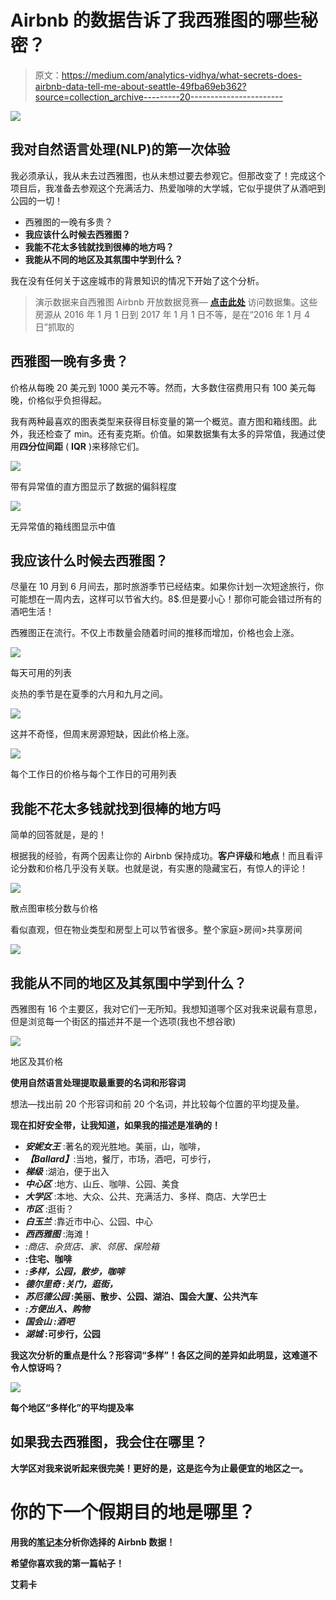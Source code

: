 # Airbnb 的数据告诉了我西雅图的哪些秘密？

> 原文：<https://medium.com/analytics-vidhya/what-secrets-does-airbnb-data-tell-me-about-seattle-49fba69eb362?source=collection_archive---------20----------------------->

![](img/ca2262029e21cd70734d11996df8fb65.png)

## 我对自然语言处理(NLP)的第一次体验

我必须承认，我从未去过西雅图，也从未想过要去参观它。但那改变了！完成这个项目后，我准备去参观这个充满活力、热爱咖啡的大学城，它似乎提供了从酒吧到公园的一切！

*   西雅图的一晚有多贵？
*   **我应该什么时候去西雅图？**
*   **我能不花太多钱就找到很棒的地方吗？**
*   **我能从不同的地区及其氛围中学到什么？**

我在没有任何关于这座城市的背景知识的情况下开始了这个分析。

> 演示数据来自西雅图 Airbnb 开放数据竞赛— [**点击此处**](https://www.kaggle.com/airbnb/seattle) 访问数据集。这些房源从 2016 年 1 月 1 日到 2017 年 1 月 1 日不等，是在“2016 年 1 月 4 日”抓取的

## 西雅图一晚有多贵？

价格从每晚 20 美元到 1000 美元不等。然而，大多数住宿费用只有 100 美元每晚，价格似乎负担得起。

我有两种最喜欢的图表类型来获得目标变量的第一个概览。直方图和箱线图。此外，我还检查了 min。还有麦克斯。价值。如果数据集有太多的异常值，我通过使用**四分位间距** ( **IQR** )来移除它们。

![](img/b81d327f51f30de44cd9052c5be4ea2e.png)

带有异常值的直方图显示了数据的偏斜程度

![](img/f4253a12dc235e707de9f7b7b49edab2.png)

无异常值的箱线图显示中值

## 我应该什么时候去西雅图？

尽量在 10 月到 6 月间去，那时旅游季节已经结束。如果你计划一次短途旅行，你可能想在一周内去，这样可以节省大约。8$.但是要小心！那你可能会错过所有的酒吧生活！

西雅图正在流行。不仅上市数量会随着时间的推移而增加，价格也会上涨。

![](img/327edd19e41f23727d8d179cea3b62a4.png)

每天可用的列表

炎热的季节是在夏季的六月和九月之间。

![](img/9bef0afba4511b6e81bdb1be2ad7b218.png)

这并不奇怪，但周末房源短缺，因此价格上涨。

![](img/9365f497c0af714e2ad4eff2d38380c3.png)

每个工作日的价格与每个工作日的可用列表

## 我能不花太多钱就找到很棒的地方吗

简单的回答就是，是的！

根据我的经验，有两个因素让你的 Airbnb 保持成功。**客户评级**和**地点**！而且看评论分数和价格几乎没有关联。也就是说，有实惠的隐藏宝石，有惊人的评论！

![](img/e1e2b204cd04f2d5f10b8120c45a99e7.png)

散点图审核分数与价格

看似直观，但在物业类型和房型上可以节省很多。整个家庭>房间>共享房间

![](img/a89ac8204f767405c359749c40d318a6.png)

## 我能从不同的地区及其氛围中学到什么？

西雅图有 16 个主要区，我对它们一无所知。我想知道哪个区对我来说最有意思，但是浏览每一个街区的描述并不是一个选项(我也不想谷歌)

![](img/68ac4017486f2e56d2e3d0e70c4e26e7.png)

地区及其价格

**使用自然语言处理提取最重要的名词和形容词**

想法—找出前 20 个形容词和前 20 个名词，并比较每个位置的平均提及量。

**现在扣好安全带，让我知道，如果我的描述是准确的！**

*   ***安妮女王*** :著名的观光胜地。美丽，山，咖啡，
*   ***【Ballard】***:当地，餐厅，市场，酒吧，可步行，
*   ***梯级*** :湖泊，便于出入
*   ***中心区*** :地方、山丘、咖啡、公园、美食
*   ***大学区*** :本地、大众、公共、充满活力、多样、商店、大学巴士
*   ***市区*** :逛街？
*   ***白玉兰*** :靠近市中心、公园、中心
*   ***西西雅图*** :海滩！
*   *:商店、杂货店、家、邻居、保险箱*
*   **:住宅、咖啡**
*   ***:多样，公园，散步，咖啡***
*   ******德尔里奇*** :关门，逛街，***
*   *****苏厄德公园*** :美丽、散步、公园、湖泊、国会大厦、公共汽车**
*   ***:方便出入、购物***
*   ******国会山*** :酒吧***
*   *****湖城*** :可步行，公园**

**我这次分析的重点是什么？形容词“多样”！各区之间的差异如此明显，这难道不令人惊讶吗？**

**![](img/b87da8ecf49afae93f117070dd7db5a1.png)**

**每个地区“多样化”的平均提及率**

## **如果我去西雅图，我会住在哪里？**

**大学区对我来说听起来很完美！更好的是，这是迄今为止最便宜的地区之一。**

# **你的下一个假期目的地是哪里？**

**用我的[笔记本](https://github.com/EriRika/airbnb_prices)分析你选择的 Airbnb 数据！**

**希望你喜欢我的第一篇帖子！**

**艾莉卡**